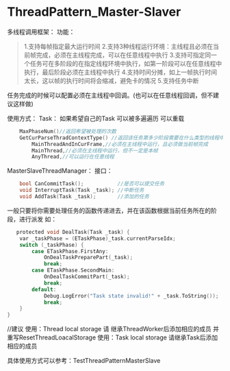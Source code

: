 # ThreadPattern_Master-Slaver

多线程调用框架：
功能：
> 1.支持每帧指定最大运行时间
2.支持3种线程运行环境：主线程且必须在当前帧完成，必须在主线程完成，可以在任意线程中执行
3.支持可指定同一个任务可在多阶段的在指定线程环境中执行，如第一阶段可以在任意线程中执行，最后阶段必须在主线程中执行
4.支持时间分摊，如上一帧执行时间太长，这以帧的执行时间将会缩减，避免卡的情况
5.支持任务中断

任务完成的时候可以配置必须在主线程中回调。(也可以在任意线程回调，但不建议这样做)

使用方式：
Task：
如果希望自己的Task 可以被多遍遍历 可以重载 
```c
    MaxPhaseNum()//返回希望被处理的次数
    GetCurParseThradContextType() //返回该任务第多少阶段需要在什么类型的线程中执行
        MainThreadAndInCurFrame,//必须在主线程中运行，且必须做当前帧完成
        MainThread,//必须在主线程中运行，但不一定是本帧
        AnyThread,//可以运行在任意线程
```

MasterSlaveThreadManager：
接口：

```c
    bool CanCommitTask();           //是否可以提交任务
    void InterruptTask(Task _task); //中断任务
    void AddTask(Task _task);       //添加的任务

```

一般只要将你需要处理任务的函数传递进去，并在该函数根据当前任务所在的阶段，进行派发
如：

```c
   protected void DealTask(Task _task) {
    var _taskPhase = (ETaskPhase)_task.currentParseIdx;
    switch (_taskPhase) {
        case ETaskPhase.FirstAny:
            OnDealTaskPreparePart(_task);
            break;
        case ETaskPhase.SecondMain:
            OnDealTaskCommitPart(_task);
            break;
        default:
            Debug.LogError("Task state invalid!" + _task.ToString());
            break;
    }
}
```

//建议 
使用：Thread local storage 请 继承ThreadWorker后添加相应的成员 并重写ResetThreadLoacalStorage
使用：Task local storage 请继承Task后添加相应的成员

具体使用方式可以参考：TestThreadPatternMasterSlave